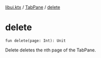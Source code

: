 [libui.ktx](../index.md) / [TabPane](index.md) / [delete](./delete.md)

# delete

`fun delete(page: Int): Unit`

Delete deletes the nth page of the TabPane.

